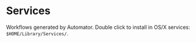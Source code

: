 # Services

Workflows generated by Automator.
Double click to install in OS/X services: `$HOME/Library/Services/`.
